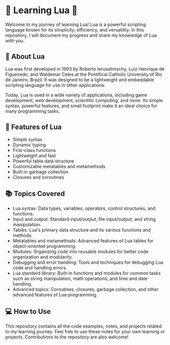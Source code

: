 # 🚀 Learning Lua 🌙

Welcome to my journey of learning Lua! Lua is a powerful scripting language known for its simplicity, efficiency, and versatility. In this repository, I will document my progress and share my knowledge of Lua with you.

## 📖 About Lua

Lua was first developed in 1993 by Roberto Ierusalimschy, Luiz Henrique de Figueiredo, and Waldemar Celes at the Pontifical Catholic University of Rio de Janeiro, Brazil. It was designed to be a lightweight and embeddable scripting language for use in other applications.

Today, Lua is used in a wide variety of applications, including game development, web development, scientific computing, and more. Its simple syntax, powerful features, and small footprint make it an ideal choice for many programming tasks.

## 🚀 Features of Lua

- Simple syntax
- Dynamic typing
- First-class functions
- Lightweight and fast
- Powerful table data structure
- Customizable metatables and metamethods
- Built-in garbage collection
- Closures and coroutines

## 📚 Topics Covered

- Lua syntax: Data types, variables, operators, control structures, and functions.
- Input and output: Standard input/output, file input/output, and string manipulation.
- Tables: Lua's primary data structure and its various functions and methods.
- Metatables and metamethods: Advanced features of Lua tables for object-oriented programming.
- Modules: Organizing code into reusable modules for better code organization and modularity.
- Debugging and error handling: Tools and techniques for debugging Lua code and handling errors.
- Lua standard library: Built-in functions and modules for common tasks such as string manipulation, math operations, and time and date handling.
- Advanced topics: Coroutines, closures, garbage collection, and other advanced features of Lua programming.

## 💻 How to Use

This repository contains all the code examples, notes, and projects related to my learning journey. Feel free to use these notes for your own learning or projects. Contributions to the repository are also welcome!
